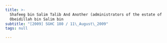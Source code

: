 ```yaml
---
title: >-
  Shafeeg bin Salim Talib And Another (administrators of the estate of
  Obeidillah bin Salim bin
subtitle: "[2009] SGHC 180 / 11\_August\_2009"
tags: null

---
```


